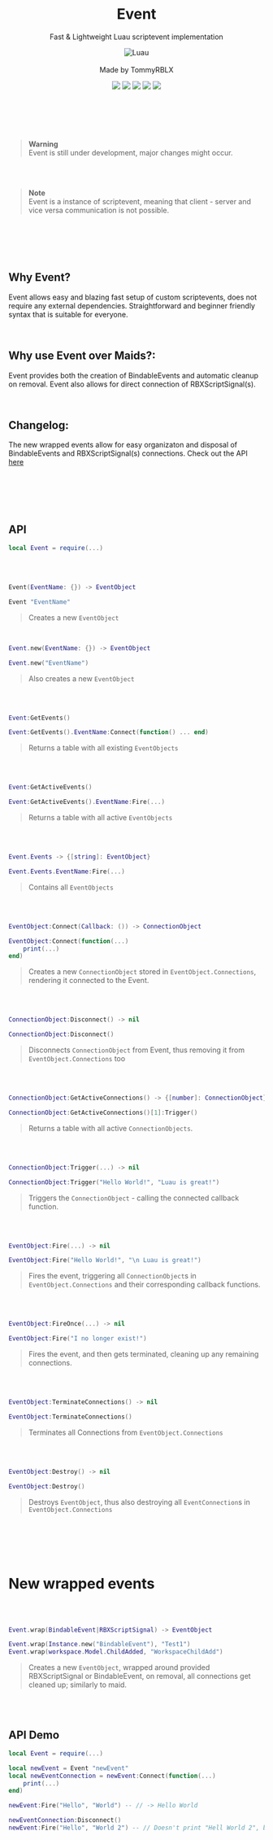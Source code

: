<div align="center">
	<h1>Event</h1>
	<p> Fast & Lightweight Luau scriptevent implementation </p>
  
  ![Luau](https://img.shields.io/badge/Lua-2C2D72?style=for-the-badge&logo=lua&logoColor=white)
  <br><br>
  Made by TommyRBLX
  
  <img src="https://img.shields.io/github/forks/rT0mmy/Event?style=for-the-badge">

  <img src="https://img.shields.io/github/stars/rT0mmy/Event?style=for-the-badge">

  <img src="https://img.shields.io/github/issues/rT0mmy/Event?style=for-the-badge">

  <img src="https://img.shields.io/github/issues-pr/rT0mmy/Event?style=for-the-badge">

  <img src="https://img.shields.io/github/license/rT0mmy/Event?style=for-the-badge">
</div>

<br><br><br><br>

> **Warning** <br>
> Event is still under development, major changes might occur.

<br><br>

> **Note** <br>
> Event is a instance of scriptevent, meaning that client - server and vice versa communication is not possible.

<br><br><br><br>

## Why Event?

Event allows easy and blazing fast setup of custom scriptevents, does not require any external dependencies. 
Straightforward and beginner friendly syntax that is suitable for everyone. 

<br>

## Why use Event over Maids?:
Event provides both the creation of BindableEvents and automatic cleanup on removal. Event also allows for direct connection of RBXScriptSignal(s).

<br>

## Changelog:

The new wrapped events allow for easy organizaton and disposal of BindableEvents and RBXScriptSignal(s) connections. Check out the API [here](https://github.com/rT0mmy/Event#new-wrapped-events)

<br><br><br><br>

## API

```lua
local Event = require(...)
```

<br><br>

```lua
Event(EventName: {}) -> EventObject
```
```lua
Event "EventName"
```

> Creates a new ```EventObject```
<br>

```lua
Event.new(EventName: {}) -> EventObject
```
```lua
Event.new("EventName")
```

> Also creates a new ```EventObject```

<br><br>

```lua
Event:GetEvents()
```
```lua
Event:GetEvents().EventName:Connect(function() ... end)
```

> Returns a table with all existing ```EventObjects```

<br><br>

```lua
Event:GetActiveEvents()
```
```lua
Event:GetActiveEvents().EventName:Fire(...)
```

> Returns a table with all active ```EventObjects```

<br><br>

```lua
Event.Events -> {[string]: EventObject}
```
```lua
Event.Events.EventName:Fire(...)
```

> Contains all ```EventObjects```

<br><br>

```lua
EventObject:Connect(Callback: ()) -> ConnectionObject
```
```lua
EventObject:Connect(function(...)
	print(...)
end)
```

> Creates a new ```ConnectionObject``` stored in ```EventObject.Connections```, rendering it connected to the Event.

<br><br>

```lua
ConnectionObject:Disconnect() -> nil
```
```lua
ConnectionObject:Disconnect()
```

> Disconnects ```ConnectionObject``` from Event, thus removing it from ```EventObject.Connections``` too

<br><br>

```lua
ConnectionObject:GetActiveConnections() -> {[number]: ConnectionObject}
```
```lua
ConnectionObject:GetActiveConnections()[1]:Trigger()
```

> Returns a table with all active ```ConnectionObjects```.

<br><br>

```lua
ConnectionObject:Trigger(...) -> nil
```
```lua
ConnectionObject:Trigger("Hello World!", "Luau is great!")
```

> Triggers the ```ConnectionObject``` - calling the connected callback function.

<br><br>

```lua
EventObject:Fire(...) -> nil
```
```lua
EventObject:Fire("Hello World!", "\n Luau is great!")
```

> Fires the event, triggering all ```ConnectionObject```s in ```EventObject.Connections``` and their corresponding callback functions.

<br><br>

```lua
EventObject:FireOnce(...) -> nil
```
```lua
EventObject:Fire("I no longer exist!")
```

> Fires the event, and then gets terminated, cleaning up any remaining connections.

<br><br>

```lua
EventObject:TerminateConnections() -> nil
```
```lua
EventObject:TerminateConnections()
```

> Terminates all Connections from ```EventObject.Connections```

<br><br>

```lua
EventObject:Destroy() -> nil
```
```lua
EventObject:Destroy()
```

> Destroys ```EventObject```, thus also destroying all ```EventConnection```s in ```EventObject.Connections```

<br><br><br><br>

# New wrapped events

<br><br>

```lua
Event.wrap(BindableEvent|RBXScriptSignal) -> EventObject
```
```lua
Event.wrap(Instance.new("BindableEvent"), "Test1")
Event.wrap(workspace.Model.ChildAdded, "WorkspaceChildAdd")
```

> Creates a new ```EventObject```, wrapped around provided RBXScriptSignal or BindableEvent, on removal, all connections get cleaned up; similarly to maid.

<br><br>

## API Demo


```lua
local Event = require(...)

local newEvent = Event "newEvent"
local newEventConnection = newEvent:Connect(function(...)
    print(...)
end)

newEvent:Fire("Hello", "World") -- // -> Hello World

newEventConnection:Disconnect()
newEvent:Fire("Hello", "World 2") -- // Doesn't print "Hell World 2", because the ConnectionObject "newEventConnection" was disconnected beforehand.

```


